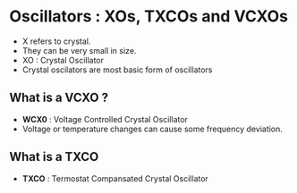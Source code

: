 # Oscillators : XOs, TXCOs and VCXOs
- X refers to crystal.
- They can be very small in size.
- XO : Crystal Oscillator
- Crystal oscilators are most basic form of oscillators

## What is a VCXO ?
- **WCX0** : Voltage Controlled Crystal Oscillator
- Voltage or temperature changes can cause some frequency deviation.

## What is a TXCO
- **TXCO** : Termostat Compansated Crystal Oscillator

